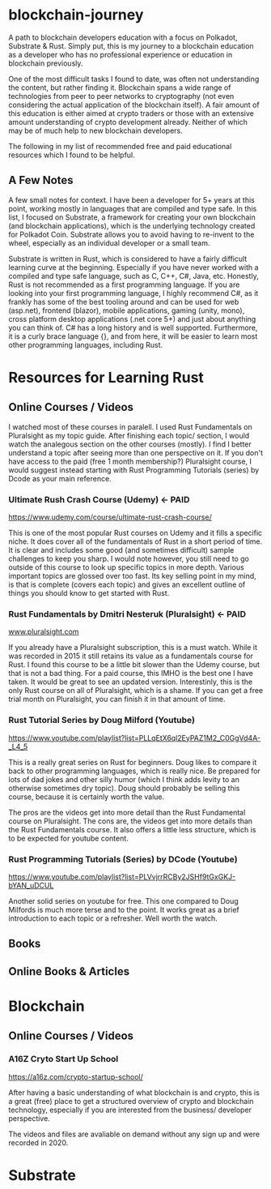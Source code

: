 # blockchain-journey
A path to blockchain developers education with a focus on Polkadot, Substrate &amp; Rust.
Simply put, this is my journey to a blockchain education as a developer who has no professional experience or education in blockchain previously.

One of the most difficult tasks I found to date, was often not understanding the content, but rather finding it. Blockchain spans a wide range of technologies from peer to peer networks to cryptography (not even considering the actual application of the blockchain itself). A fair amount of this education is either aimed at crypto traders or those with an extensive amount understanding of crypto development already. Neither of which may be of much help to new blockchain developers.

The following in my list of recommended free and paid educational resources which I found to be helpful. 

## A Few Notes

A few small notes for context. I have been a developer for 5+ years at this point, working mostly in languages that are compiled and type safe. In this list, I focused on Substrate, a framework for creating your own blockchain (and blockchain applications), which is the underlying technology created for Polkadot Coin. Substrate allows you to avoid having to re-invent to the wheel, especially as an individual developer or a small team.

Substrate is written in Rust, which is considered to have a fairly difficult learning curve at the beginning. Especially if you have never worked with a compiled and type safe language, such as C, C++, C#, Java, etc. Honestly, Rust is not recommended as a first programming language. If you are looking into your first programming language, I highly recommend C#, as it frankly has some of the best tooling around and can be used for web (asp.net), frontend (blazor), mobile applications, gaming (unity, mono), cross platform desktop applications (.net core 5+) and just about anything you can think of. C# has a long history and is well supported. Furthermore, it is a curly brace language {}, and from here, it will be easier to learn most other programming languages, including Rust.

# Resources for Learning Rust

## Online Courses / Videos

I watched most of these courses in paralell. I used Rust Fundamentals on Pluralsight as my topic guide. After finishing each topic/ section, I would watch the analegous section on the other courses (mostly). I find I better understand a topic after seeing more than one perspective on it. If you don't have access to the paid (free 1 month membership?) Pluralsight course, I would suggest instead starting with Rust Programming Tutorials (series) by Dcode as your main reference.

### Ultimate Rush Crash Course (Udemy) <- PAID
https://www.udemy.com/course/ultimate-rust-crash-course/

This is one of the most popular Rust courses on Udemy and it fills a specific niche. It does cover all of the fundamentals of Rust in a short period of time. It is clear and includes some good (and sometimes difficult) sample challenges to keep you sharp. I would note however, you still need to go outside of this course to look up specific topics in more depth. Various important topics are glossed over too fast. Its key selling point in my mind, is that is complete (covers each topic) and gives an excellent outline of things you should know to get started with Rust.

### Rust Fundamentals by Dmitri Nesteruk (Pluralsight) <- PAID
www.pluralsight.com

If you already have a Pluralsight subscription, this is a must watch. While it was recorded in 2015 it still retains its value as a fundamentals course for Rust. I found this course to be a little bit slower than the Udemy course, but that is not a bad thing. For a paid course, this IMHO is the best one I have taken. It would be great to see an updated version. Interestinly, this is the only Rust course on all of Pluralsight, which is a shame. If you can get a free trial month on Pluralsight, you can finish it in that amount of time.

### Rust Tutorial Series by Doug Milford (Youtube)
https://www.youtube.com/playlist?list=PLLqEtX6ql2EyPAZ1M2_C0GgVd4A-_L4_5

This is a really great series on Rust for beginners. Doug likes to compare it back to other programming languages, which is really nice. Be prepared for lots of dad jokes and other silly humor (which I think adds levity to an otherwise sometimes dry topic). Doug should probably be selling this course, because it is certainly worth the value. 

The pros are the videos get into more detail than the Rust Fundamental course on Pluralsight. The cons are, the videos get into more details than the Rust Fundamentals course. It also offers a little less structure, which is to be expected for youtube content.

### Rust Programming Tutorials (Series) by DCode (Youtube)
https://www.youtube.com/playlist?list=PLVvjrrRCBy2JSHf9tGxGKJ-bYAN_uDCUL

Another solid series on youtube for free. This one compared to Doug Milfords is much more terse and to the point. It works great as a brief introduction to each topic or a refresher. Well worth the watch.


## Books
## Online Books & Articles

# Blockchain

## Online Courses / Videos

### A16Z Cryto Start Up School
https://a16z.com/crypto-startup-school/

After having a basic understanding of what blockchain is and crypto, this is a great (free) place to get a structured overview of crypto and blockchain technology, especially if you are interested from the business/ developer perspective.

The videos and files are avaliable on demand without any sign up and were recorded in 2020.

# Substrate
